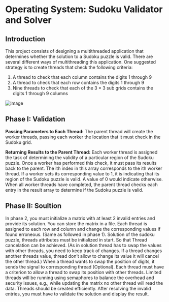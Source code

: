 # Operating System: Sudoku Validator and Solver

## Introduction
This project consists of designing a multithreaded application that determines whether the solution to a Sudoku puzzle is valid. There are several different ways of multithreading this application. One suggested strategy is to create threads that check the following criteria:
1. A thread to check that each column contains the digits 1 through 9
2. A thread to check that each row contains the digits 1 through 9
3. Nine threads to check that each of the 3 × 3 sub grids contains the digits 1 through 9 columns

![image](https://github.com/MS-Bakht/Operating_System-Sudoku_Validator_and_Solver/assets/70213048/36016b39-3b27-46bb-8e08-6a7782045e64)


## Phase I: Validation
**Passing Parameters to Each Thread:** The parent thread will create the worker threads, passing each worker the location that it must check in the Sudoku grid.

**Returning Results to the Parent Thread:** 
Each worker thread is assigned the task of determining the validity of a particular region of the Sudoku puzzle. Once a worker has performed this check, it must pass its results back to the parent. The ith index in this array corresponds to the ith worker thread. If a worker sets its corresponding value to 1, it is indicating that its region of the Sudoku puzzle is valid. A value of 0 would indicate otherwise. When all worker threads have completed, the parent thread checks each entry in the result array to determine if the Sudoku puzzle is valid.

## Phase II: Soultion
In phase 2, you must initialize a matrix with at least 2 invalid entries and provide its solution. You can store the matrix in a file. Each thread is assigned to each row and column and change the corresponding values if found erroneous. (Same as followed in phase 1). Solution of the sudoku puzzle, threads attributes must be initialized in start. So that Thread cancelation can be achieved. (As in solution thread has to swap the values with other threads, you need to keep track of changes. If a thread changes another threads value, thread don’t allow to change its value it will cancel the other thread.) When a thread wants to swap the position of digits, it sends the signal to corresponding thread (Optional). Each thread must have a criterion to allow a thread to swap its position with other threads. Limited threads will be running using semaphores to balance the overhead and security issues, e.g., while updating the  matrix no other thread will read the data. Threads should be created efficiently. After resolving the invalid entries, you must have to validate the solution and display the result.
